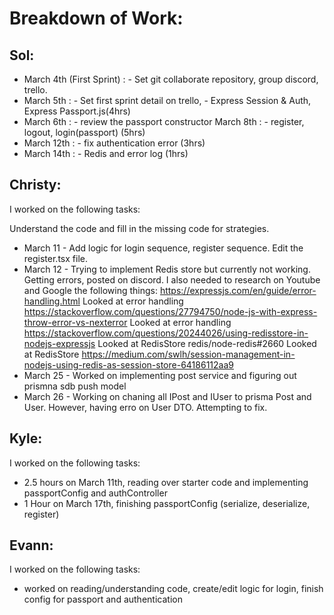# Breakdown of Work:

## Sol:

* March 4th (First Sprint) : - Set git collaborate repository, group discord, trello.
* March 5th : - Set first sprint detail on trello, - Express Session & Auth, Express Passport.js(4hrs)
* March 6th : - review the passport constructor March 8th : - register, logout, login(passport) (5hrs)
* March 12th : - fix authentication error (3hrs)
* March 14th : - Redis and error log (1hrs)

## Christy:

I worked on the following tasks:

Understand the code and fill in the missing code for strategies.
* March 11 - Add logic for login sequence, register sequence. Edit the register.tsx file.
* March 12 - Trying to implement Redis store but currently not working. Getting errors, posted on discord. I also needed to research on Youtube and Google the following things:
https://expressjs.com/en/guide/error-handling.html Looked at error handling https://stackoverflow.com/questions/27794750/node-js-with-express-throw-error-vs-nexterror Looked at error handling https://stackoverflow.com/questions/20244026/using-redisstore-in-nodejs-expressjs Looked at RedisStore redis/node-redis#2660 Looked at RedisStore https://medium.com/swlh/session-management-in-nodejs-using-redis-as-session-store-64186112aa9 
* March 25 - Worked on implementing post service and figuring out prismna sdb push model
* March 26 - Working on chaning all IPost and IUser to prisma Post and User. However, having erro on User DTO. Attempting to fix.

## Kyle:

I worked on the following tasks:

* 2.5 hours on March 11th, reading over starter code and implementing passportConfig and authController
* 1 Hour on March 17th, finishing passportConfig (serialize, deserialize, register)

## Evann:

I worked on the following tasks:

* worked on reading/understanding code, create/edit logic for login, finish config for passport and authentication
